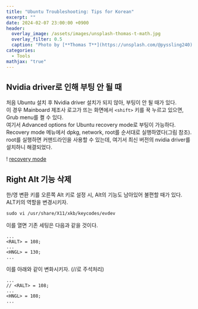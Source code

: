 ```yaml
---
title: "Ubuntu Troubleshooting: Tips for Korean"
excerpt: ""
date: 2024-02-07 23:00:00 +0900
header:
  overlay_image: /assets/images/unsplash-thomas-t-math.jpg
  overlay_filter: 0.5
  caption: "Photo by [**Thomas T**](https://unsplash.com/@pyssling240) on [**Unsplash**](https://unsplash.com/)"
categories:
  - Tools
mathjax: "true"
---
```


## Nvidia driver로 인해 부팅 안 될 때

처음 Ubuntu 설치 후 Nvidia driver 설치가 되지 않아, 부팅이 안 될 때가 있다.  
이 경우 Mainboard 제조사 로고가 뜨는 화면에서 `<shift>` 키를 꾹 누르고 있으면, Grub menu를 켤 수 있다.  
여기서 Advanced options for Ubuntu  recovery mode로 부팅이 가능하다.  
Recovery mode 메뉴에서 dpkg, network, root를 순서대로 실행하였다(그림 참조).  
root를 실행하면 커맨드라인을 사용할 수 있는데, 여기서 최신 버전의 nvidia driver를 설치하니 해결되었다.  

! [recovery mode]({{site.baseurl}}/assets/images/ubuntu-recovery-menu.png)  

## Right Alt 기능 삭제

한/영 변환 키를 오른쪽 Alt 키로 설정 시, Alt의 기능도 남아있어 불편할 때가 있다.  
ALT키의 역할을 변경시키자.

`sudo vi /usr/share/X11/xkb/keycodes/evdev`

이를 열면 기존 세팅은 다음과 같을 것이다.

```
...
<RALT> = 108;
...
<HNGL> = 130;
...
```

이를 아래와 같이 변화시키자. (//로 주석처리)

```
...
// <RALT> = 108;
...
<HNGL> = 108;
...
```